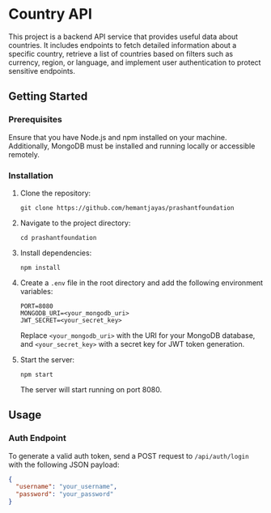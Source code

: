 # Country API

This project is a backend API service that provides useful data about countries. It includes endpoints to fetch detailed information about a specific country, retrieve a list of countries based on filters such as currency, region, or language, and implement user authentication to protect sensitive endpoints.

## Getting Started

### Prerequisites

Ensure that you have Node.js and npm installed on your machine. Additionally, MongoDB must be installed and running locally or accessible remotely.

### Installation

1. Clone the repository:

    ```
    git clone https://github.com/hemantjayas/prashantfoundation
    ```

2. Navigate to the project directory:

    ```
    cd prashantfoundation
    ```

3. Install dependencies:

    ```
    npm install
    ```

4. Create a `.env` file in the root directory and add the following environment variables:

    ```
    PORT=8080
    MONGODB_URI=<your_mongodb_uri>
    JWT_SECRET=<your_secret_key>
    ```

    Replace `<your_mongodb_uri>` with the URI for your MongoDB database, and `<your_secret_key>` with a secret key for JWT token generation.

5. Start the server:

    ```
    npm start
    ```

    The server will start running on port 8080.

## Usage

### Auth Endpoint

To generate a valid auth token, send a POST request to `/api/auth/login` with the following JSON payload:

```json
{
  "username": "your_username",
  "password": "your_password"
}
